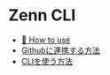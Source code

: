 # Zenn CLI

* [📘 How to use](https://zenn.dev/zenn/articles/zenn-cli-guide)
* [Githubに連携する方法](https://zenn.dev/zenn/articles/connect-to-github)
* [CLIを使う方法](https://zenn.dev/zenn/articles/zenn-cli-guide)
